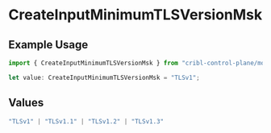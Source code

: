 # CreateInputMinimumTLSVersionMsk

## Example Usage

```typescript
import { CreateInputMinimumTLSVersionMsk } from "cribl-control-plane/models/operations";

let value: CreateInputMinimumTLSVersionMsk = "TLSv1";
```

## Values

```typescript
"TLSv1" | "TLSv1.1" | "TLSv1.2" | "TLSv1.3"
```